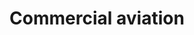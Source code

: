 ---
title: Commercial aviation
longTitle: 'Commercial aviation'
tags:
- gccommon
usedFor:
- "[[Civil aviation]]"
---
